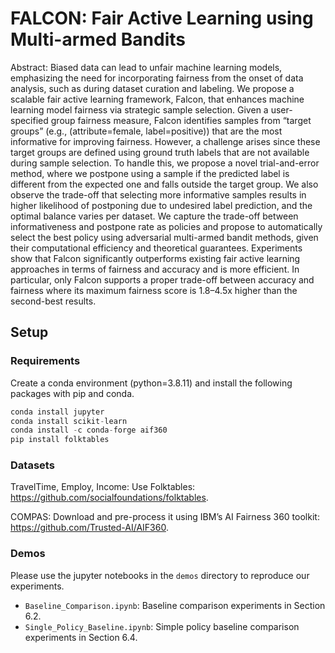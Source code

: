 # FALCON: Fair Active Learning using Multi-armed Bandits
Abstract: Biased data can lead to unfair machine learning models, emphasizing the need for incorporating fairness from the onset of data analysis, such as during dataset curation and labeling. We propose a scalable fair active learning framework, Falcon, that enhances machine learning model fairness via strategic sample selection. Given a user-specified group fairness measure, Falcon identifies samples from “target groups” (e.g., (attribute=female, label=positive)) that are the most informative for improving fairness. However, a challenge arises since these target groups are defined using ground truth labels that are not available during sample selection. To handle this, we propose a novel trial-and-error method, where we postpone using a sample if the predicted label is different from the expected one and falls outside the target group. We also observe the trade-off that selecting more informative samples results in higher likelihood of postponing due to undesired label prediction, and the optimal balance varies per dataset. We capture the trade-off between informativeness and postpone rate as policies and propose to automatically select the best policy using adversarial multi-armed bandit methods, given their computational efficiency and theoretical guarantees. Experiments show that Falcon significantly outperforms existing fair active learning approaches in terms of fairness and accuracy and is more efficient. In particular, only Falcon supports a proper trade-off between accuracy and fairness where its maximum fairness score is 1.8–4.5x higher than the second-best results.

## Setup

### Requirements
Create a conda environment (python=3.8.11) and install the following packages with pip and conda.
```python
conda install jupyter
conda install scikit-learn
conda install -c conda-forge aif360
pip install folktables
```

### Datasets
<!-- You also need to manually install the COMPAS dataset from IBM’s AI Fairness 360 toolkit: https://github.com/Trusted-AI/AIF360. -->
TravelTime, Employ, Income: Use Folktables: https://github.com/socialfoundations/folktables.

COMPAS: Download and pre-process it using IBM’s AI Fairness 360 toolkit: https://github.com/Trusted-AI/AIF360.

### Demos
Please use the jupyter notebooks in the ```demos``` directory to reproduce our experiments.
* ```Baseline_Comparison.ipynb```: Baseline comparison experiments in Section 6.2.
* ```Single_Policy_Baseline.ipynb```: Simple policy baseline comparison experiments in Section 6.4.
